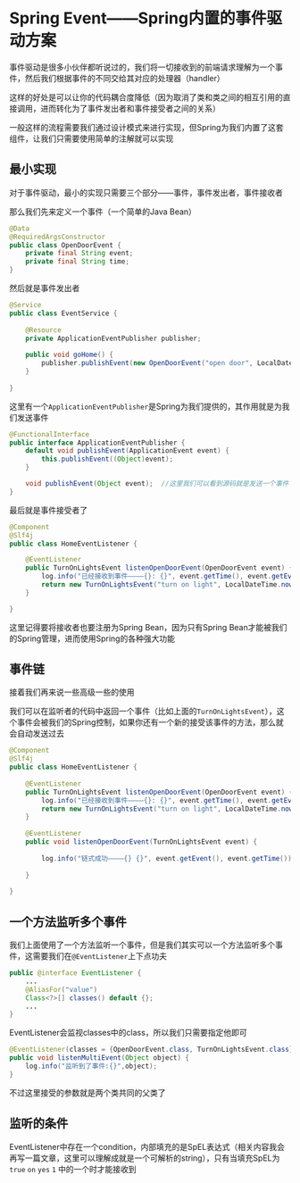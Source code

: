 # Spring Event——Spring内置的事件驱动方案

事件驱动是很多小伙伴都听说过的，我们将一切接收到的前端请求理解为一个事件，然后我们根据事件的不同交给其对应的处理器（handler）

这样的好处是可以让你的代码耦合度降低（因为取消了类和类之间的相互引用的直接调用，进而转化为了事件发出者和事件接受者之间的关系）

一般这样的流程需要我们通过设计模式来进行实现，但Spring为我们内置了这套组件，让我们只需要使用简单的注解就可以实现

## 最小实现

对于事件驱动，最小的实现只需要三个部分——事件，事件发出者，事件接收者

那么我们先来定义一个事件（一个简单的Java Bean）

```java
@Data  
@RequiredArgsConstructor  
public class OpenDoorEvent {  
    private final String event;  
    private final String time;  
}
```

然后就是事件发出者

```java
@Service  
public class EventService {  
  
    @Resource  
    private ApplicationEventPublisher publisher;  
  
    public void goHome() {  
        publisher.publishEvent(new OpenDoorEvent("open door", LocalDateTime.now().format(DateTimeFormatter.ISO_LOCAL_DATE_TIME)));  
    }  
  
}
```

这里有一个`ApplicationEventPublisher`是Spring为我们提供的，其作用就是为我们发送事件

```java
@FunctionalInterface
public interface ApplicationEventPublisher {
    default void publishEvent(ApplicationEvent event) {
        this.publishEvent((Object)event);
    }

    void publishEvent(Object event);  //这里我们可以看到源码就是发送一个事件（Object）出去
}
```

最后就是事件接受者了

```java
@Component
@Slf4j
public class HomeEventListener {

    @EventListener
    public TurnOnLightsEvent listenOpenDoorEvent(OpenDoorEvent event) {
        log.info("已经接收到事件————{}: {}", event.getTime(), event.getEvent());
        return new TurnOnLightsEvent("turn on light", LocalDateTime.now().format(DateTimeFormatter.ISO_LOCAL_DATE_TIME));
    }

}
```

这里记得要将接收者也要注册为Spring Bean，因为只有Spring Bean才能被我们的Spring管理，进而使用Spring的各种强大功能

## 事件链

接着我们再来说一些高级一些的使用

我们可以在监听者的代码中返回一个事件（比如上面的`TurnOnLightsEvent`），这个事件会被我们的Spring控制，如果你还有一个新的接受该事件的方法，那么就会自动发送过去

```java
@Component  
@Slf4j  
public class HomeEventListener {  
  
    @EventListener  
    public TurnOnLightsEvent listenOpenDoorEvent(OpenDoorEvent event) {  
        log.info("已经接收到事件————{}: {}", event.getTime(), event.getEvent());  
        return new TurnOnLightsEvent("turn on light", LocalDateTime.now().format(DateTimeFormatter.ISO_LOCAL_DATE_TIME));  
    }  
  
    @EventListener  
    public void listenOpenDoorEvent(TurnOnLightsEvent event) {  
  
        log.info("链式成功————{} {}", event.getEvent(), event.getTime());  
  
    }  
  
}
```

## 一个方法监听多个事件

我们上面使用了一个方法监听一个事件，但是我们其实可以一个方法监听多个事件，这需要我们在`@EventListener`上下点功夫

```java
public @interface EventListener {
    ...
	@AliasFor("value")
	Class<?>[] classes() default {};
	...
}
```

EventListener会监视classes中的class，所以我们只需要指定他即可

```java
@EventListener(classes = {OpenDoorEvent.class, TurnOnLightsEvent.class})
public void listenMultiEvent(Object object) {
    log.info("监听到了事件:{}",object);
}
```

不过这里接受的参数就是两个类共同的父类了

## 监听的条件

EventListener中存在一个condition，内部填充的是SpEL表达式（相关内容我会再写一篇文章，这里可以理解成就是一个可解析的string），只有当填充SpEL为`true` `on` `yes` `1` 中的一个时才能接收到